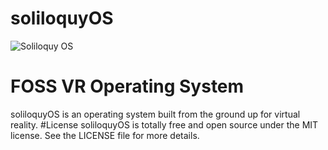 # soliloquyOS
![Soliloquy OS](splash.png)
# FOSS VR Operating System
soliloquyOS is an operating system built from the ground up for virtual reality.
#License
soliloquyOS is totally free and open source under the MIT license. See the LICENSE file for more details.